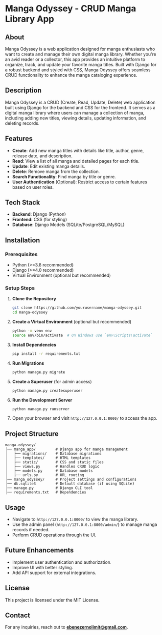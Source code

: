 # Manga Odyssey - CRUD Manga Library App

## About
Manga Odyssey is a web application designed for manga enthusiasts who want to create and manage their own digital manga library. Whether you're an avid reader or a collector, this app provides an intuitive platform to organize, track, and update your favorite manga titles. Built with Django for a robust backend and styled with CSS, Manga Odyssey offers seamless CRUD functionality to enhance the manga cataloging experience.

## Description
Manga Odyssey is a CRUD (Create, Read, Update, Delete) web application built using Django for the backend and CSS for the frontend. It serves as a digital manga library where users can manage a collection of manga, including adding new titles, viewing details, updating information, and deleting records.

## Features
- **Create**: Add new manga titles with details like title, author, genre, release date, and description.
- **Read**: View a list of all manga and detailed pages for each title.
- **Update**: Edit existing manga details.
- **Delete**: Remove manga from the collection.
- **Search Functionality**: Find manga by title or genre.
- **User Authentication** (Optional): Restrict access to certain features based on user roles.

## Tech Stack
- **Backend**: Django (Python)
- **Frontend**: CSS (for styling)
- **Database**: Django Models (SQLite/PostgreSQL/MySQL)

## Installation
### Prerequisites
- Python (>=3.8 recommended)
- Django (>=4.0 recommended)
- Virtual Environment (optional but recommended)

### Setup Steps
1. **Clone the Repository**
   ```bash
   git clone https://github.com/yourusername/manga-odyssey.git
   cd manga-odyssey
   ```
2. **Create a Virtual Environment** (optional but recommended)
   ```bash
   python -m venv env
   source env/bin/activate  # On Windows use `env\Scripts\activate`
   ```
3. **Install Dependencies**
   ```bash
   pip install -r requirements.txt
   ```
4. **Run Migrations**
   ```bash
   python manage.py migrate
   ```
5. **Create a Superuser** (for admin access)
   ```bash
   python manage.py createsuperuser
   ```
6. **Run the Development Server**
   ```bash
   python manage.py runserver
   ```
7. Open your browser and visit `http://127.0.0.1:8000/` to access the app.

## Project Structure
```
manga-odyssey/
│── manga_app/         # Django app for manga management
│   ├── migrations/    # Database migrations
│   ├── templates/     # HTML templates
│   ├── static/        # CSS and static files
│   ├── views.py       # Handles CRUD logic
│   ├── models.py      # Database models
│   ├── urls.py        # URL routing
│── manga_odyssey/     # Project settings and configurations
│── db.sqlite3         # Default database (if using SQLite)
│── manage.py          # Django CLI tool
│── requirements.txt   # Dependencies
```

## Usage
- Navigate to `http://127.0.0.1:8000/` to view the manga library.
- Use the admin panel (`http://127.0.0.1:8000/admin/`) to manage manga records if needed.
- Perform CRUD operations through the UI.

## Future Enhancements
- Implement user authentication and authorization.
- Improve UI with better styling.
- Add API support for external integrations.

## License
This project is licensed under the MIT License.

## Contact
For any inquiries, reach out to **ebenezernolimit@gmail.com**.

